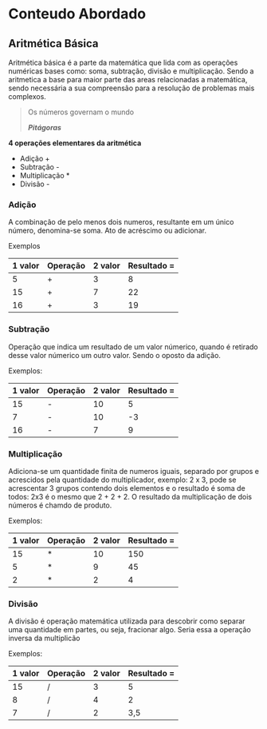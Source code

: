 # Conteudo Abordado

## Aritmética Básica

Aritmética básica é a parte da matemática que lida com as operações numéricas bases como: soma, subtração, divisão e multiplicação. Sendo a aritmetica a base para maior parte das areas relacionadas a matemática, sendo necessária a sua compreensão para a resolução de problemas mais complexos.
> Os números governam o mundo
>
>***Pitágoras***

**4 operações elementares da aritmética**

* Adição +
* Subtração -
* Multiplicação *
* Divisão -

### Adição

A combinação de pelo menos dois numeros, resultante em um único número, denomina-se soma. Ato de acréscimo ou adicionar.

Exemplos

|1 valor | Operação | 2 valor | Resultado = |
|--|--| -- | -- |
| 5 | + | 3 | 8 |
| 15 | + | 7 | 22 |
| 16 | + | 3 | 19 |


### Subtração

Operação que indica um resultado de um valor númerico, quando é retirado desse valor númerico um outro valor. Sendo o oposto da adição.

Exemplos:

|1 valor | Operação | 2 valor | Resultado = |
|--|--| -- | -- |
| 15 | - | 10 | 5 |
| 7 | - | 10 | -3 |
| 16 | - | 7 | 9 |

### Multiplicação

Adiciona-se um quantidade finita de numeros iguais, separado por grupos e acrescidos pela quantidade do multiplicador, exemplo: 2 x 3, pode se acrescentar 3 grupos contendo dois elementos e o resultado é soma de todos: 2x3 é o mesmo que 2 + 2 + 2.
O resultado da multiplicação de dois números é chamdo de produto.

Exemplos:

|1 valor | Operação | 2 valor | Resultado = |
|--|--| -- | -- |
| 15 | * | 10 | 150 |
| 5 | * | 9 | 45 |
| 2 | * | 2 | 4 |

### Divisão

A divisão é operação matemática utilizada para descobrir como separar uma quantidade em partes, ou seja, fracionar algo. Seria essa a operação inversa da multiplicão

Exemplos:

|1 valor | Operação | 2 valor | Resultado = |
|--|--| -- | -- |
| 15 | / | 3 | 5 |
| 8 | / | 4 | 2 |
| 7 | / | 2 | 3,5 |